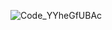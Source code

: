 ![Code_YYheGfUBAc](https://github.com/user-attachments/assets/edbe6df3-b07a-4382-b432-3b675d2483ce)

